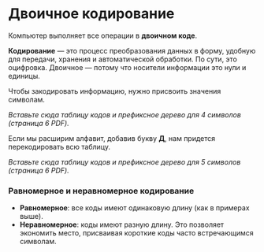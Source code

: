 # Двоичное кодирование

Компьютер выполняет все операции в **двоичном коде**.

**Кодирование** — это процесс преобразования данных в форму, удобную для передачи, хранения и автоматической обработки. По сути, это оцифровка. Двоичное — потому что носители информации это нули и единицы.

Чтобы закодировать информацию, нужно присвоить значения символам.

*Вставьте сюда таблицу кодов и префиксное дерево для 4 символов (страница 6 PDF).*

Если мы расширим алфавит, добавив букву **Д**, нам придется перекодировать всю таблицу.

*Вставьте сюда таблицу кодов и префиксное дерево для 5 символов (страница 6 PDF).*

### Равномерное и неравномерное кодирование

- **Равномерное**: все коды имеют одинаковую длину (как в примерах выше).
- **Неравномерное**: коды имеют разную длину. Это позволяет экономить место, присваивая короткие коды часто встречающимся символам.
